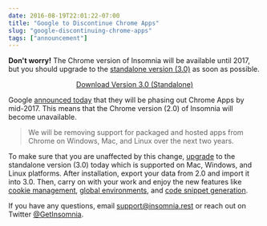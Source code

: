 ```yaml
---
date: 2016-08-19T22:01:22-07:00
title: "Google to Discontinue Chrome Apps"
slug: "google-discontinuing-chrome-apps"
tags: ["announcement"]
---
```


**Don't worry!**
The Chrome version of Insomnia will be available until 2017, but you should upgrade to the
[standalone version (3.0)](/download) as soon as possible.

<!--more-->

<p style="text-align:center">
<a class="button __download-link" href="/download">Download Version 3.0 (Standalone)</a>
</p>

Google [announced today](http://blog.chromium.org/2016/08/from-chrome-apps-to-web.html) that they
will be phasing out Chrome Apps by mid-2017. This means that the Chrome version (2.0) of Insomnia
will become unavailable.

> We will be removing support for packaged and hosted apps from Chrome on Windows, Mac, and 
> Linux over the next two years. 

To make sure that you are unaffected by this change, [upgrade](/download) to the 
standalone version (3.0) today which is supported on Mac, Windows, and Linux platforms. After
installation, export your data from 2.0 and import it into 3.0. Then, carry on with your work 
and enjoy the new features like 
[cookie management](/documentation/cookie-management),
[global environments](/documentation/environment-variables), and
[code snippet generation](/documentation/code-snippets).

If you have any questions, email [support@insomnia.rest](mailto:support@insomnia.rest) or reach out
on Twitter [@GetInsomnia](https://twitter.com/GetInsomnia).



